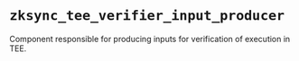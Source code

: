 # `zksync_tee_verifier_input_producer`

Component responsible for producing inputs for verification of execution in TEE.
